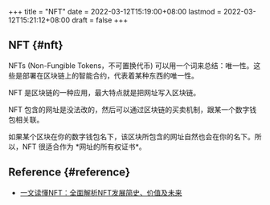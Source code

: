 +++
title = "NFT"
date = 2022-03-12T15:19:00+08:00
lastmod = 2022-03-12T15:21:12+08:00
draft = false
+++

## NFT {#nft}

NFTs (Non-Fungible Tokens，不可置换代币) 可以用一个词来总结：唯一性。这些是部署在区块链上的智能合约，代表着某种东西的唯一性。

NFT 是区块链的一种应用，最大特点就是把网址写入区块链。

NFT 包含的网址是没法改的，然后可以通过区块链的买卖机制，跟某一个数字钱包相关联。

如果某个区块在你的数字钱包名下，该区块所包含的网址自然也会在你的名下。所以，NFT 很适合作为 \*网址的所有权证书\*。


## Reference {#reference}

-   [一文读懂NFT：全面解析NFT发展简史、价值及未来](https://new.qq.com/omn/20210911/20210911A07JFI00.html)